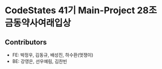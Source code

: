 # CodeStates 41기 Main-Project 28조 금동약사여래입상

## Contributors

- FE: 박정우, 김동규, 배성진, 하수환(멋쟁이)
- BE: 강영은, 선우예림, 김찬빈
